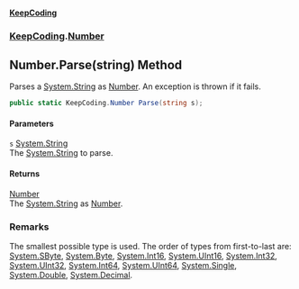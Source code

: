 #### [KeepCoding](index.md 'index')
### [KeepCoding](KeepCoding.md 'KeepCoding').[Number](Number.md 'KeepCoding.Number')
## Number.Parse(string) Method
Parses a [System.String](https://docs.microsoft.com/en-us/dotnet/api/System.String 'System.String') as [Number](Number.md 'KeepCoding.Number'). An exception is thrown if it fails.  
```csharp
public static KeepCoding.Number Parse(string s);
```
#### Parameters
<a name='KeepCoding_Number_Parse(string)_s'></a>
`s` [System.String](https://docs.microsoft.com/en-us/dotnet/api/System.String 'System.String')  
The [System.String](https://docs.microsoft.com/en-us/dotnet/api/System.String 'System.String') to parse.
  
#### Returns
[Number](Number.md 'KeepCoding.Number')  
The [System.String](https://docs.microsoft.com/en-us/dotnet/api/System.String 'System.String') as [Number](Number.md 'KeepCoding.Number').
### Remarks
The smallest possible type is used. The order of types from first-to-last are: [System.SByte](https://docs.microsoft.com/en-us/dotnet/api/System.SByte 'System.SByte'), [System.Byte](https://docs.microsoft.com/en-us/dotnet/api/System.Byte 'System.Byte'), [System.Int16](https://docs.microsoft.com/en-us/dotnet/api/System.Int16 'System.Int16'), [System.UInt16](https://docs.microsoft.com/en-us/dotnet/api/System.UInt16 'System.UInt16'), [System.Int32](https://docs.microsoft.com/en-us/dotnet/api/System.Int32 'System.Int32'), [System.UInt32](https://docs.microsoft.com/en-us/dotnet/api/System.UInt32 'System.UInt32'), [System.Int64](https://docs.microsoft.com/en-us/dotnet/api/System.Int64 'System.Int64'), [System.UInt64](https://docs.microsoft.com/en-us/dotnet/api/System.UInt64 'System.UInt64'), [System.Single](https://docs.microsoft.com/en-us/dotnet/api/System.Single 'System.Single'), [System.Double](https://docs.microsoft.com/en-us/dotnet/api/System.Double 'System.Double'), [System.Decimal](https://docs.microsoft.com/en-us/dotnet/api/System.Decimal 'System.Decimal').  
